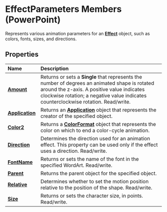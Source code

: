 
# EffectParameters Members (PowerPoint)

Represents various animation parameters for an  **[Effect](359ac3da-86cd-8003-d691-349d20fd1777.md)** object, such as colors, fonts, sizes, and directions.


## Properties



|**Name**|**Description**|
|:-----|:-----|
|**[Amount](dcc17dbf-6064-64b1-5474-29918bc4e0c6.md)**|Returns or sets a  **Single** that represents the number of degrees an animated shape is rotated around the z-axis. A positive value indicates clockwise rotation; a negative value indicates counterclockwise rotation. Read/write.|
|**[Application](807efbe4-f5fe-61c6-f0d3-739736049ecc.md)**|Returns an  **[Application](978c2b99-4271-b953-4283-73b5f3d96f41.md)** object that represents the creator of the specified object.|
|**[Color2](9baff264-9b29-8065-a338-374bdc303451.md)**|Returns a  **[ColorFormat](3bfcd08d-65f4-25a3-2d05-77111fbd13e5.md)** object that represents the color on which to end a color-cycle animation.|
|**[Direction](39ef6eaf-79fb-f70f-20fe-7ec07715d59c.md)**|Determines the direction used for an animation effect. This property can be used only if the effect uses a direction. Read/write.|
|**[FontName](a2f966d5-060e-60b8-422f-b4fab5247736.md)**|Returns or sets the name of the font in the specified WordArt. Read/write.|
|**[Parent](b83fd852-e015-04f8-9856-ce018c23b848.md)**|Returns the parent object for the specified object.|
|**[Relative](2675d451-6123-d9df-8c83-a009037d5108.md)**|Determines whether to set the motion position relative to the position of the shape. Read/write.|
|**[Size](cdc1845d-0c6e-36f8-f22e-296aefcc974a.md)**|Returns or sets the character size, in points. Read/write.|
